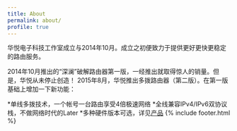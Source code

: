 ```yaml
---
title: About
permalink: about/
profile: true
---
```


华悦电子科技工作室成立与2014年10月。成立之初便致力于提供更好更快更稳定的路由服务。

2014年10月推出的“深澜”破解路由器第一版，一经推出就取得惊人的销量。但是，华悦从未停止创造！
2015年8月，华悦推出多拨路由器（第二版）。在第一版基础上增加一下新功能：

*单线多拨技术，一个帐号一台路由享受4倍极速网络
*全线兼容IPv4/IPv6双协议栈，不做网络时代的Later
*多种硬件版本可选，详见[产品](https://benyjuice.github.io)
{% include footer.html %}